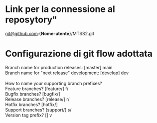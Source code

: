 # **Link per la connessione al reposytory"**
git@github.com:{**Nome-utente**}/MTSS2.git<br>

# **Configurazione di git flow adottata**

Branch name for production releases: [master] main<br>
Branch name for "next release" development: [develop] dev<br>
<br>
How to name your supporting branch prefixes?<br>
Feature branches? [feature/] f/<br>
Bugfix branches? [bugfix/]<br>
Release branches? [release/] r/<br>
Hotfix branches? [hotfix/]<br>
Support branches? [support/] s/<br>
Version tag prefix? [] v<br>